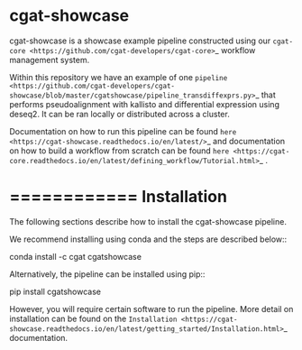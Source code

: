 # cgat-showcase

cgat-showcase is a showcase example pipeline constructed using our `cgat-core <https://github.com/cgat-developers/cgat-core>`_ workflow management system.

Within this repository we have an example of one `pipeline <https://github.com/cgat-developers/cgat-showcase/blob/master/cgatshowcase/pipeline_transdiffexprs.py>`_ that performs pseudoalignment
with kallisto and differential expression using deseq2. It can be ran locally or distributed across a cluster.

Documentation on how to run this pipeline can be found `here <https://cgat-showcase.readthedocs.io/en/latest/>`_ and documentation on how
to build a workflow from scratch can be found `here <https://cgat-core.readthedocs.io/en/latest/defining_workflow/Tutorial.html>`_ .

============
Installation
============

The following sections describe how to install the cgat-showcase pipeline.

We recommend installing using conda and the steps are described below::

   conda install -c cgat cgatshowcase

Alternatively, the pipeline can be installed using pip::

   pip install cgatshowcase

However, you will require certain software to run the pipeline. More detail on installation can be found on the `Installation <https://cgat-showcase.readthedocs.io/en/latest/getting_started/Installation.html>`_ documentation.